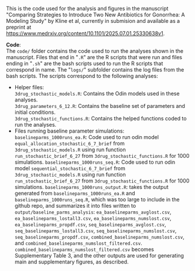 This is the code used for the analysis and figures in the manuscript "Comparing Strategies to Introduce Two New Antibiotics for Gonorrhea: A Modeling Study" by Kline et al, currently in submision and available as a preprint at https://www.medrxiv.org/content/10.1101/2025.07.01.25330638v1. 

__Code__: \
The `code/` folder contains the code used to run the analyses shown in the manuscript. Files that end in "`.R`" are the R scripts that were run and files ending in "`.sh`" are the bash scripts used to run the R scripts that correspond in name. The "`logs/`" subfolder contains the log files from the bash scripts. The scripts correspond to the following analyses: 
* Helper files: \
      `3drug_stochastic_models.R`: Contains the Odin models used in these analyses. \
      `3drug_parameters_6_12.R`: Contains the baseline set of parameters and initial conditions. \
      `3drug_stochastic_functions.R`: Contains the helped functions coded to run the analyses.
* Files running baseline parameter simulations: \
      `baselineparms_1000runs_ea.R`: Code used to run odin model `equal_allocation_stochastic_6_7_brief` from `3drug_stochastic_models.R` using run function `run_stochastic_brief_6_27` from `3drug_stochastic_functions.R` for 1000 simulations.
      `baselineparms_1000runs_seq.R`: Code used to run odin model `sequential_stochastic_6_7_brief` from `3drug_stochastic_models.R` using run function `run_stochastic_brief_6_27` from `3drug_stochastic_functions.R` for 1000 simulations.
      `baselineparms_1000runs_output.R`: takes the output generated from `baselineparms_1000runs_ea.R` and `baselineparms_1000runs_seq.R`, which was too large to include in the github repo, and summarizes it into files written to `output/baseline_parms_analysis`: `ea_baselineparms_avglost.csv`, `ea_baselineparms_lostall3.csv`, `ea_baselineparms_numslost.csv`, `ea_baselineparms_propdf.csv`, `seq_baselineparms_avglost.csv`, `seq_baselineparms_lostall3.csv`, `seq_baselineparms_numslost.csv`, `seq_baselineparms_propdf.csv`, `combined_baselineparms_numslost.csv`, and `combined_baselineparms_numslost_filtered.csv`. `combined_baselineparms_numslost_filtered.csv` becomes Supplementary Table 3, and the other outputs are used for generating main and supplementary figures, as described. 

